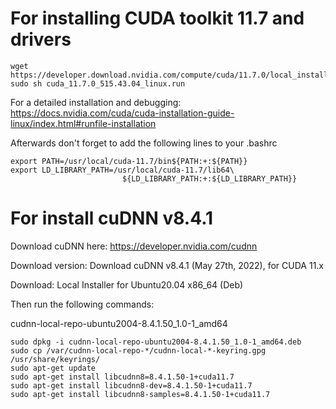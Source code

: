 
# For installing CUDA toolkit 11.7 and drivers

```
wget https://developer.download.nvidia.com/compute/cuda/11.7.0/local_installers/cuda_11.7.0_515.43.04_linux.run
sudo sh cuda_11.7.0_515.43.04_linux.run
```

For a detailed installation and debugging: https://docs.nvidia.com/cuda/cuda-installation-guide-linux/index.html#runfile-installation

Afterwards don't forget to add the following lines to your .bashrc

```
export PATH=/usr/local/cuda-11.7/bin${PATH:+:${PATH}}
export LD_LIBRARY_PATH=/usr/local/cuda-11.7/lib64\
                         ${LD_LIBRARY_PATH:+:${LD_LIBRARY_PATH}}
```

# For install cuDNN v8.4.1

Download cuDNN here: https://developer.nvidia.com/cudnn

Download version: Download cuDNN v8.4.1 (May 27th, 2022), for CUDA 11.x

Download: Local Installer for Ubuntu20.04 x86_64 (Deb)

Then run the following commands:

cudnn-local-repo-ubuntu2004-8.4.1.50_1.0-1_amd64
```
sudo dpkg -i cudnn-local-repo-ubuntu2004-8.4.1.50_1.0-1_amd64.deb
sudo cp /var/cudnn-local-repo-*/cudnn-local-*-keyring.gpg /usr/share/keyrings/
sudo apt-get update
sudo apt-get install libcudnn8=8.4.1.50-1+cuda11.7
sudo apt-get install libcudnn8-dev=8.4.1.50-1+cuda11.7
sudo apt-get install libcudnn8-samples=8.4.1.50-1+cuda11.7
```
